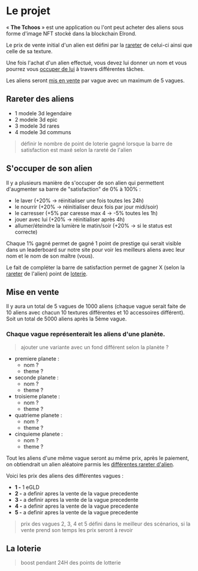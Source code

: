 # Le projet  
« **The Tchoos** » est une application ou l'ont peut acheter des aliens sous forme d'image NFT stocké dans la blockchain Elrond.  

Le prix de vente initial d'un alien est défini par la [rareter](#Rareter-des-aliens) de celui-ci ainsi que celle de sa texture.  

Une fois l'achat d'un alien effectué, vous devez lui donner un nom et vous pourrez vous [occuper de lui](#S'occuper-de-son-alien) à travers différentes tâches.  

Les aliens seront [mis en vente](#Mise-en-vente) par vague avec un maximum de 5 vagues.

## Rareter des aliens  
- 1 modele 3d legendaire
- 2 modele 3d epic
- 3 modele 3d rares
- 4 modele 3d communs
> définir le nombre de point de loterie gagné lorsque la barre de satisfaction est maxé selon la rareté de l'alien

## S'occuper de son alien  
Il y a plusieurs manière de s'occuper de son alien qui permettent d'augmenter sa barre de "satisfaction" de 0% à 100% :
- le laver (+20% -> réinitialiser une fois toutes les 24h)
- le nourrir (+20% -> réinitialiser deux fois par jour midi/soir)
- le carresser (+5% par caresse max 4 -> -5% toutes les 1h)
- jouer avec lui (+20% -> réinitialiser après 4h)
- allumer/éteindre la lumière le matin/soir (+20% -> si le status est correcte)

Chaque 1% gagné permet de gagné 1 point de prestige qui serait visible dans un leaderboard sur notre site pour voir les meilleurs aliens avec leur nom et le nom de son maître (vous).

Le fait de compléter la barre de satisfaction permet de gagner X (selon la [rareter](#Rareter-des-aliens) de l'alien) point de [loterie](#La-loterie).

## Mise en vente
Il y aura un total de 5 vagues de 1000 aliens (chaque vague serait faite de 10 aliens avec chacun 10 textures différentes et 10 accessoires différent). Soit un total de 5000 aliens après la 5ème vague.

### Chaque vague représenterait les aliens d'une planète. 
> ajouter une variante avec un fond différent selon la planète ?
- premiere planete : 
    - nom ?
    - theme ?
- seconde planete : 
    - nom ?
    - theme ?
- troisieme planete :
    - nom ?
    - theme ?
- quatrieme planete :
    - nom ?
    - theme ?
- cinquieme planete :
    - nom ?
    - theme ?

Tout les aliens d'une même vague seront au même prix, après le paiement, on obtiendrait un alien aléatoire parmis les [différentes rareter d'alien](#Rareter-des-aliens).

Voici les prix des aliens des différentes vagues :
- **1 -** 1 eGLD
- **2 -** a definir apres la vente de la vague precedente
- **3 -** a definir apres la vente de la vague precedente
- **4 -** a definir apres la vente de la vague precedente
- **5 -** a definir apres la vente de la vague precedente
> prix des vagues 2, 3, 4 et 5 défini dans le meilleur des scénarios, si la vente prend son temps les prix seront à revoir

## La loterie
> boost pendant 24H des points de lotterie